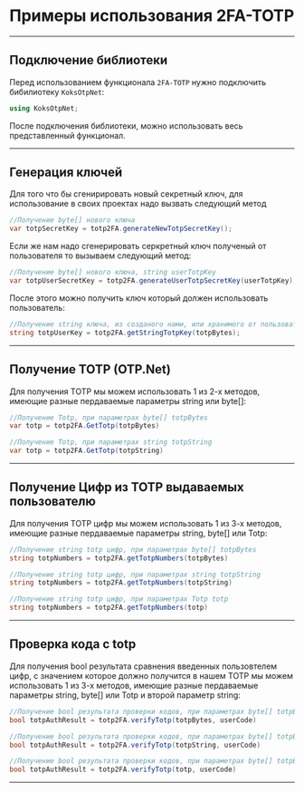 # Примеры использования 2FA-TOTP

***
## Подключение библиотеки
Перед использованием функционала `2FA-TOTP` нужно подключить бибилиотеку `KoksOtpNet`:
```C#
using KoksOtpNet;
```
После подключения библиотеки, можно использовать весь представленный функционал.
***
## Генерация ключей
Для того что бы сгенирировать новый секретный ключ, для использование в своих проектах надо вызвать следующий метод 
```C#
//Получение byte[] нового ключа
var totpSecretKey = totp2FA.generateNewTotpSecretKey();
```
Если же нам надо сгенерировать серкретный ключ полученый от пользователя то вызываем следующий метод:
```C#
//Получение byte[] нового ключа, string userTotpKey
var totpUserSecretKey = totp2FA.generateUserTotpSecretKey(userTotpKey); 
```
После этого можно получить ключ который должен использовать пользователь:
```C#
//Получение string ключа, из созданого нами, или хранимого от пользователя, byte [] totpBytes 
string totpUserKey = totp2FA.getStringTotpKey(totpBytes); 
```
***
## Получение TOTP (OTP.Net)
Для получения TOTP мы можем использовать 1 из 2-х методов, имеющие разные пердаваемые параметры string или byte[]:
```C#
//Получение Totp, при параметрах byte[] totpBytes
var totp = totp2FA.GetTotp(totpBytes)
```

```C#
//Получение Totp, при параметрах string totpString
var totp = totp2FA.GetTotp(totpString)
```
***
## Получение Цифр из TOTP выдаваемых пользователю
Для получения TOTP цифр мы можем использовать 1 из 3-х методов, имеющие разные пердаваемые параметры string, byte[] или Totp:
```C#
//Получение string totp цифр, при параметрах byte[] totpBytes
string totpNumbers = totp2FA.getTotpNumbers(totpBytes)
```

```C#
//Получение string totp цифр, при параметрах string totpString
string totpNumbers = totp2FA.getTotpNumbers(totpString)
```
```C#
//Получение string totp цифр, при параметрах Totp totp
string totpNumbers = totp2FA.getTotpNumbers(totp)
```
***
## Проверка кода с totp
Для получения bool результата сравнения введенных пользовтелем цифр, с значением которое должно получится в нашем TOTP мы можем использовать 1 из 3-х методов, имеющие разные пердаваемые параметры string, byte[] или Totp и второй параметр string:
```C#
//Получение bool результата проверки кодов, при параметрах byte[] totpBytes и string userCode
bool totpAuthResult = totp2FA.verifyTotp(totpBytes, userCode)
```

```C#
//Получение bool результата проверки кодов, при параметрах byte[] totpBytes и string userCode
bool totpAuthResult = totp2FA.verifyTotp(totpString, userCode)
```
```C#
//Получение bool результата проверки кодов, при параметрах byte[] totpBytes и string userCode
bool totpAuthResult = totp2FA.verifyTotp(totp, userCode)
```
***
